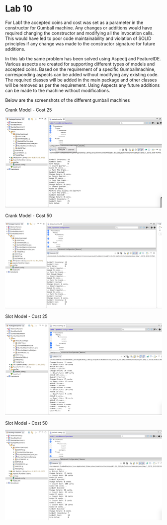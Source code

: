 # Lab 10

For Lab1 the accepted coins and cost was set as a parameter in the constructor for Gumball machine. Any changes or additions would have required changing the constructor and modifying all the invocation calls. This would have led to poor code maintainability and violation of SOLID principles if any change was made to the constructor signature for future additions.

In this lab the same problem has been solved using Aspectj and FeatureIDE. Various aspects are created for supporting different types of models and accepted coins. Based on the requirement of a specific Gumballmachine, corresponding aspects can be added without modifying any existing code. The required classes will be added in the main package and other classes will be removed as per the requirement. Using Aspects any future additions can be made to the machine without modifications.

Below are the screenshots of the different gumball machines

Crank Model - Cost 25

![alt text](https://github.com/megha-31/cmpe202/blob/master/lab10/output/Crank_25.png)

Crank Model - Cost 50

![alt text](https://github.com/megha-31/cmpe202/blob/master/lab10/output/Crank_50.png)

Slot Model - Cost 25

![alt text](https://github.com/megha-31/cmpe202/blob/master/lab10/output/Slot_25.png)

Slot Model - Cost 50

![alt text](https://github.com/megha-31/cmpe202/blob/master/lab10/output/Slot_50.png)
